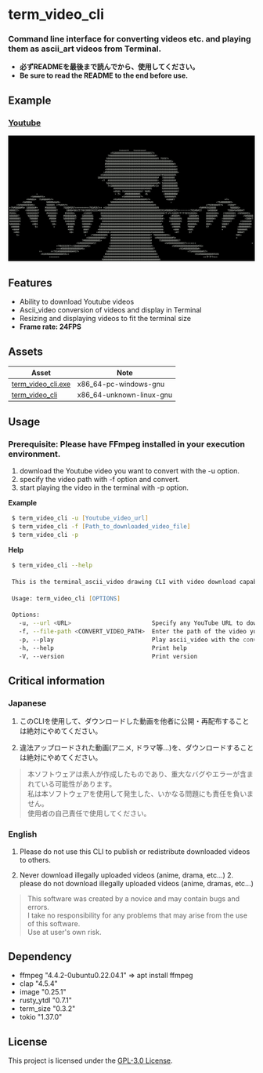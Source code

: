 # term_video_cli
### Command line interface for converting videos etc. and playing them as ascii_art videos from Terminal.

* **必ずREADMEを最後まで読んでから、使用してください。**  
* **Be sure to read the README to the end before use.**

## Example
### **[Youtube](https://youtu.be/82GU84CVCsI?si=PxKNbz6ZLI79hvsw)**  
<img src="example/sample01.png" width="600">

## Features
* Ability to download Youtube videos
* Ascii_video conversion of videos and display in Terminal
* Resizing and displaying videos to fit the terminal size
* **Frame rate: 24FPS**

## Assets
|Asset|Note|
|---|---|
|[term_video_cli.exe](https://github.com/SL9-1994/term_video_cli/releases/latest/download/term_video_cli.exe)|x86_64-pc-windows-gnu|
|[term_video_cli](https://github.com/SL9-1994/term_video_cli/releases/latest/download/term_video_cli)|x86_64-unknown-linux-gnu|

## Usage
### **Prerequisite:** Please have FFmpeg installed in your execution environment.

1. download the Youtube video you want to convert with the -u option.
2. specify the video path with -f option and convert.
3. start playing the video in the terminal with -p option.

**Example**
```zsh
 $ term_video_cli -u [Youtube_video_url]
 $ term_video_cli -f [Path_to_downloaded_video_file]
 $ term_video_cli -p
```

**Help**
```zsh
 $ term_video_cli --help

 This is the terminal_ascii_video drawing CLI with video download capability.
 
 Usage: term_video_cli [OPTIONS]
 
 Options:
   -u, --url <URL>                       Specify any YouTube URL to download the video
   -f, --file-path <CONVERT_VIDEO_PATH>  Enter the path of the video you wish to convert. (Supported extensions: mp4, mkv) Note: Since the conversion is based on the terminal size at the time this option is executed, a terminal of a different size will not be drawn correctly
   -p, --play                            Play ascii_video with the converted image already prepared in tmp
   -h, --help                            Print help
   -V, --version                         Print version
```

## Critical information

### Japanese
1. このCLIを使用して、ダウンロードした動画を他者に公開・再配布することは絶対にやめてください。

2. 違法アップロードされた動画(アニメ, ドラマ等...)を、ダウンロードすることは絶対にやめてください。

> 本ソフトウェアは素人が作成したものであり、重大なバグやエラーが含まれている可能性があります。  
> 私は本ソフトウェアを使用して発生した、いかなる問題にも責任を負いません。   
> 使用者の自己責任で使用してください。  

### English
1. Please do not use this CLI to publish or redistribute downloaded videos to others.

2. Never download illegally uploaded videos (anime, drama, etc...) 2. please do not download illegally uploaded videos (anime, dramas, etc...)

> This software was created by a novice and may contain bugs and errors.  
> I take no responsibility for any problems that may arise from the use of this software.  
> Use at user's own risk.

## Dependency
* ffmpeg      "4.4.2-0ubuntu0.22.04.1" => apt install ffmpeg
* clap        "4.5.4"
* image       "0.25.1"
* rusty_ytdl  "0.7.1"
* term_size   "0.3.2"
* tokio       "1.37.0"

## License
This project is licensed under the [GPL-3.0 License](/LICENSE).
